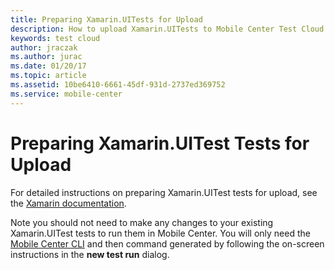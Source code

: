 ```yaml
---
title: Preparing Xamarin.UITests for Upload
description: How to upload Xamarin.UITests to Mobile Center Test Cloud
keywords: test cloud
author: jraczak
ms.author: jurac
ms.date: 01/20/17
ms.topic: article
ms.assetid: 10be6410-6661-45df-931d-2737ed369752
ms.service: mobile-center
---
```


# Preparing Xamarin.UITest Tests for Upload

For detailed instructions on preparing Xamarin.UITest tests for upload,
see the [Xamarin documentation](https://developer.xamarin.com/guides/testcloud/uitest/).

Note you should not need to make any changes to your existing Xamarin.UITest tests to run them in Mobile Center.
You will only need the [Mobile Center CLI](~/cli/index.md) and then command generated by
following the on-screen instructions in the **new test run** dialog.
